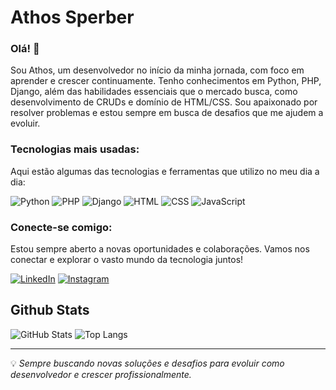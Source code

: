 # Athos Sperber

### Olá! 👋

Sou Athos, um desenvolvedor no início da minha jornada, com foco em aprender e crescer continuamente. Tenho conhecimentos em Python, PHP, Django, além das habilidades essenciais que o mercado busca, como desenvolvimento de CRUDs e domínio de HTML/CSS. Sou apaixonado por resolver problemas e estou sempre em busca de desafios que me ajudem a evoluir.

### Tecnologias mais usadas:
Aqui estão algumas das tecnologias e ferramentas que utilizo no meu dia a dia:

![Python](https://img.shields.io/badge/-Python-1C1C1C?style=for-the-badge&logo=python&logoColor=FFD700)
![PHP](https://img.shields.io/badge/-PHP-1C1C1C?style=for-the-badge&logo=php&logoColor=FFD700)
![Django](https://img.shields.io/badge/-Django-1C1C1C?style=for-the-badge&logo=django&logoColor=FFD700)
![HTML](https://img.shields.io/badge/-HTML-1C1C1C?style=for-the-badge&logo=html5&logoColor=FFD700)
![CSS](https://img.shields.io/badge/-CSS-1C1C1C?style=for-the-badge&logo=css3&logoColor=FFD700)
![JavaScript](https://img.shields.io/badge/-JavaScript-1C1C1C?style=for-the-badge&logo=javascript&logoColor=FFD700)


### Conecte-se comigo:
Estou sempre aberto a novas oportunidades e colaborações. Vamos nos conectar e explorar o vasto mundo da tecnologia juntos!

[![LinkedIn](https://img.shields.io/badge/-LinkedIn-1C1C1C?style=for-the-badge&logo=linkedin&logoColor=FFD700)](https://www.linkedin.com/in/seu-perfil-linkedin)
[![Instagram](https://img.shields.io/badge/-Instagram-1C1C1C?style=for-the-badge&logo=instagram&logoColor=FFD700)](https://www.instagram.com/seu-perfil-instagram)


## Github Stats
![GitHub Stats](https://github-readme-stats.vercel.app/api?username=AthosSperber&theme=transparent&border_color=FFD700&show_icons=true&icon_color=FFD700&hide_title=true&text_color=FFF&ring_color=FFD700&border_radius=20) 
![Top Langs](https://github-readme-stats-git-masterrstaa-rickstaa.vercel.app/api/top-langs/?username=AthosSperber&layout=compact&theme=transparent&border_color=FFD700&hide_title=true&text_color=FFF&border_radius=20)

---

💡 *Sempre buscando novas soluções e desafios para evoluir como desenvolvedor e crescer profissionalmente.*
